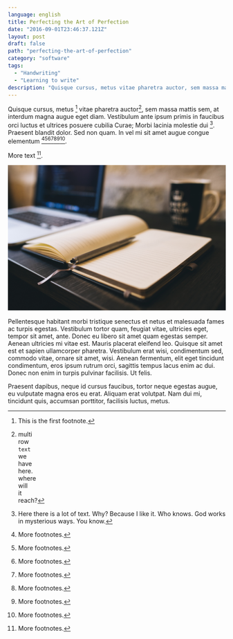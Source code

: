 ```yaml
---
language: english
title: Perfecting the Art of Perfection
date: "2016-09-01T23:46:37.121Z"
layout: post
draft: false
path: "perfecting-the-art-of-perfection"
category: "software"
tags:
  - "Handwriting"
  - "Learning to write"
description: "Quisque cursus, metus vitae pharetra auctor, sem massa mattis sem, at interdum magna augue eget diam. Vestibulum ante ipsum primis in faucibus orci luctus et ultrices posuere cubilia Curae; Morbi lacinia molestie dui. Praesent blandit dolor. Sed non quam. In vel mi sit amet augue congue elementum."
---
```


Quisque cursus, metus [^1] vitae pharetra auctor[^2], sem massa mattis sem, at interdum magna augue eget diam. Vestibulum ante ipsum primis in faucibus orci luctus et ultrices posuere cubilia Curae; Morbi lacinia molestie dui [^3]. Praesent blandit dolor. Sed non quam. In vel mi sit amet augue congue elementum [^4][^5][^6][^7][^8][^9][^10].

More text [^11].

![Nulla faucibus vestibulum eros in tempus. Vestibulum tempor imperdiet velit nec dapibus](./1.jpg)

Pellentesque habitant morbi tristique senectus et netus et malesuada fames ac turpis egestas. Vestibulum tortor quam, feugiat vitae, ultricies eget, tempor sit amet, ante. Donec eu libero sit amet quam egestas semper. Aenean ultricies mi vitae est. Mauris placerat eleifend leo. Quisque sit amet est et sapien ullamcorper pharetra. Vestibulum erat wisi, condimentum sed, commodo vitae, ornare sit amet, wisi. Aenean fermentum, elit eget tincidunt condimentum, eros ipsum rutrum orci, sagittis tempus lacus enim ac dui. Donec non enim in turpis pulvinar facilisis. Ut felis. 

Praesent dapibus, neque id cursus faucibus, tortor neque egestas augue, eu vulputate magna eros eu erat. Aliquam erat volutpat. Nam dui mi, tincidunt quis, accumsan porttitor, facilisis luctus, metus.

[^1]: This is the first footnote.
[^2]: multi  
      row  
      `text`  
      we  
      have  
      here.  
      where  
      will  
      it  
      reach?
[^3]: Here there is a lot of text. Why? Because I like it. Who knows. God works in mysterious ways. You know.
[^4]: More footnotes.
[^5]: More footnotes.
[^6]: More footnotes.
[^7]: More footnotes.
[^8]: More footnotes.
[^9]: More footnotes.
[^10]: More footnotes.
[^11]: More footnotes.